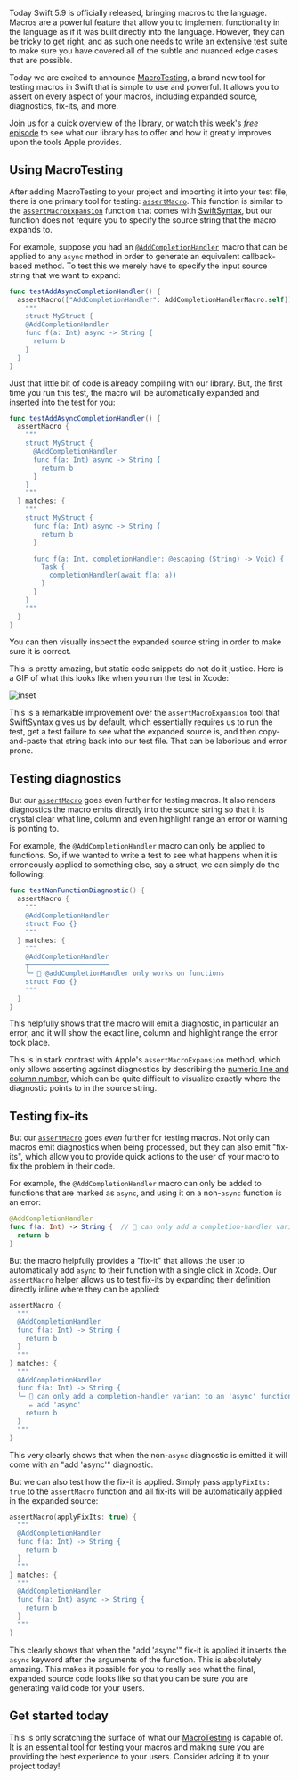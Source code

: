 Today Swift 5.9 is officially released, bringing macros to the language. Macros are a powerful
feature that allow you to implement functionality in the language as if it was built directly into
the language. However, they can be tricky to get right, and as such one needs to write an extensive
test suite to make sure you have covered all of the subtle and nuanced edge cases that are 
possible.  

Today we are excited to announce [MacroTesting][gh-macro-testing], a brand new tool for testing
macros in Swift that is simple to use and powerful. It allows you to assert on every aspect of
your macros, including expanded source, diagnostics, fix-its, and more.

[gh-macro-testing]: https://github.com/pointfreeco/swift-macro-testing

Join us for a quick overview of the library, or watch [this week's _free_ episode][macro-testing-ep]
to see what our library has to offer and how it greatly improves upon the tools Apple provides.

[macro-testing-ep]: https://www.pointfree.co/episodes/ep250-testing-debugging-macros-part-1

## Using MacroTesting

After adding MacroTesting to your project and importing it into your test file, there is one
primary tool for testing: [`assertMacro`][assert-macro-docs]. This function is similar to the 
[`assertMacroExpansion`][assert-macro-expansion-source] function that comes with 
[SwiftSyntax][swift-syntax-gh], but our function does not require you to specify the source string
that the macro expands to.

[assert-macro-docs]: https://github.com/pointfreeco/swift-macro-testing/blob/0.1.0/Sources/MacroTesting/AssertMacro.swift#L11-L118
[assert-macro-expansion-source]: https://github.com/apple/swift-syntax/blob/13f113e8a180d4cf1b4460d7e3db697cdf3a3fa8/Sources/SwiftSyntaxMacrosTestSupport/Assertions.swift#L245-L259
[swift-syntax-gh]: https://github.com/apple/swift-syntax 

For example, suppose you had an [`@AddCompletionHandler`][add-completion-handler-source] macro that
can be applied to any `async` method in order to generate an equivalent callback-based method. To 
test this we merely have to specify the input source string that we want to expand:

[add-completion-handler-source]: https://github.com/pointfreeco/swift-macro-testing/blob/.1.0/Tests/MacroTestingTests/MacroExamples/AddCompletionHandlerMacro.swift

```swift
func testAddAsyncCompletionHandler() {
  assertMacro(["AddCompletionHandler": AddCompletionHandlerMacro.self]) {
    """
    struct MyStruct {
    @AddCompletionHandler
    func f(a: Int) async -> String {
      return b
    }
  }
}
```

Just that little bit of code is already compiling with our library. But, the first time you run
this test, the macro will be automatically expanded and inserted into the test for you:

```swift
func testAddAsyncCompletionHandler() {
  assertMacro {
    """
    struct MyStruct {
      @AddCompletionHandler
      func f(a: Int) async -> String {
        return b
      }
    }
    """
  } matches: {
    """
    struct MyStruct {
      func f(a: Int) async -> String {
        return b
      }

      func f(a: Int, completionHandler: @escaping (String) -> Void) {
        Task {
          completionHandler(await f(a: a))
        }
      }
    }
    """
  }
}
```

You can then visually inspect the expanded source string in order to make sure it is correct.

This is pretty amazing, but static code snippets do not do it justice. Here is a GIF of what this 
looks like when you run the test in Xcode:

![inset](https://pointfreeco-blog.s3.amazonaws.com/posts/0114-macro-testing/macro-testing.gif)

This is a remarkable improvement over the `assertMacroExpansion` tool that SwiftSyntax gives us
by default, which essentially requires us to run the test, get a test failure to see what the
expanded source is, and then copy-and-paste that string back into our test file. That can be
laborious and error prone.

## Testing diagnostics

But our [`assertMacro`][assert-macro-docs] goes even further for testing macros. It also renders
diagnostics the macro emits directly into the source string so that it is crystal clear what line,
column and even highlight range an error or warning is pointing to.

For example, the `@AddCompletionHandler` macro can only be applied to functions. So, if we wanted
to write a test to see what happens when it is erroneously applied to something else, say a struct,
we can simply do the following:

```swift
func testNonFunctionDiagnostic() {
  assertMacro {
    """
    @AddCompletionHandler
    struct Foo {}
    """
  } matches: {
    """
    @AddCompletionHandler
    ┬────────────────────
    ╰─ 🛑 @addCompletionHandler only works on functions
    struct Foo {}
    """
  }
}
```

This helpfully shows that the macro will emit a diagnostic, in particular an error, and it will show
the exact line, column and highlight range the error took place.

This is in stark contrast with Apple's `assertMacroExpansion` method, which only allows asserting
against diagnostics by describing the [numeric line and column number][diagnostic-spec-line-column],
which can be quite difficult to visualize exactly where the diagnostic points to in the source
string. 

[diagnostic-spec-line-column]: https://github.com/apple/swift-syntax/blob/13f113e8a180d4cf1b4460d7e3db697cdf3a3fa8/Tests/SwiftSyntaxMacroExpansionTest/DeclarationMacroTests.swift#L96

## Testing fix-its

But our [`assertMacro`][assert-macro-docs] goes _even_ further for testing macros. Not only can
macros emit diagnostics when being processed, but they can also emit "fix-its", which allow you to
provide quick actions to the user of your macro to fix the problem in their code.

For example, the `@AddCompletionHandler` macro can only be added to functions that are marked as
`async`, and using it on a non-`async` function is an error:

```swift
@AddCompletionHandler
func f(a: Int) -> String {  // 🛑 can only add a completion-handler variant to an 'async' function
  return b
}
```

But the macro helpfully provides a "fix-it" that allows the user to automatically add `async` to 
their function with a single click in Xcode. Our `assertMacro` helper allows us to test fix-its
by expanding their definition directly inline where they can be applied:

```swift
assertMacro { 
  """
  @AddCompletionHandler
  func f(a: Int) -> String {
    return b
  }
  """
} matches: {
  """
  @AddCompletionHandler
  func f(a: Int) -> String {
  ╰─ 🛑 can only add a completion-handler variant to an 'async' function
     ✏️ add 'async'
    return b
  }
  """
}
```

This very clearly shows that when the non-`async` diagnostic is emitted it will come with an 
"add 'async'" diagnostic.

But we can also test how the fix-it is applied. Simply pass `applyFixIts: true` to the `assertMacro`
function and all fix-its will be automatically applied in the expanded source:

```swift
assertMacro(applyFixIts: true) { 
  """
  @AddCompletionHandler
  func f(a: Int) -> String {
    return b
  }
  """
} matches: {
  """
  @AddCompletionHandler
  func f(a: Int) async -> String {
    return b
  }
  """
}
```

This clearly shows that when the "add 'async'" fix-it is applied it inserts the `async` keyword
after the arguments of the function. This is absolutely amazing. This makes it possible for you
to really see what the final, expanded source code looks like so that you can be sure you are 
generating valid code for your users.

## Get started today

This is only scratching the surface of what our [MacroTesting][gh-macro-testing] is capable of.
It is an essential tool for testing your macros and making sure you are providing the best 
experience to your users. Consider adding it to your project today!

[gh-macro-testing]: http://github.com/pointfreeco/swift-macro-testing
[assert-macro-docs]: https://github.com/pointfreeco/swift-macro-testing/blob/main/Sources/MacroTesting/AssertMacro.swift#L11-L118
[assert-macro-expansion-source]: https://github.com/apple/swift-syntax/blob/13f113e8a180d4cf1b4460d7e3db697cdf3a3fa8/Sources/SwiftSyntaxMacrosTestSupport/Assertions.swift#L245-L259
[swift-syntax-gh]: https://github.com/apple/swift-syntax 
[macro-testing-ep]: https://www.pointfree.co/episodes/ep250-testing-debugging-macros-part-1
